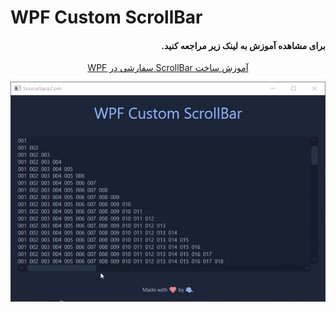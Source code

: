 # WPF Custom ScrollBar
<h4 dir="rtl" align="right">
برای مشاهده آموزش به لینک زیر مراجعه کنید.
</h4>
<p dir="rtl" align="center">
  <a href="https://sourcesara.com/wpf-custom-scrollbar/">آموزش ساخت ScrollBar سفارشی در WPF</a>
</p>

<p dir="rtl" align="center">
  <img alt="WPF Custom ScrollBar" src="./Docs/Preview.gif">
</p>

